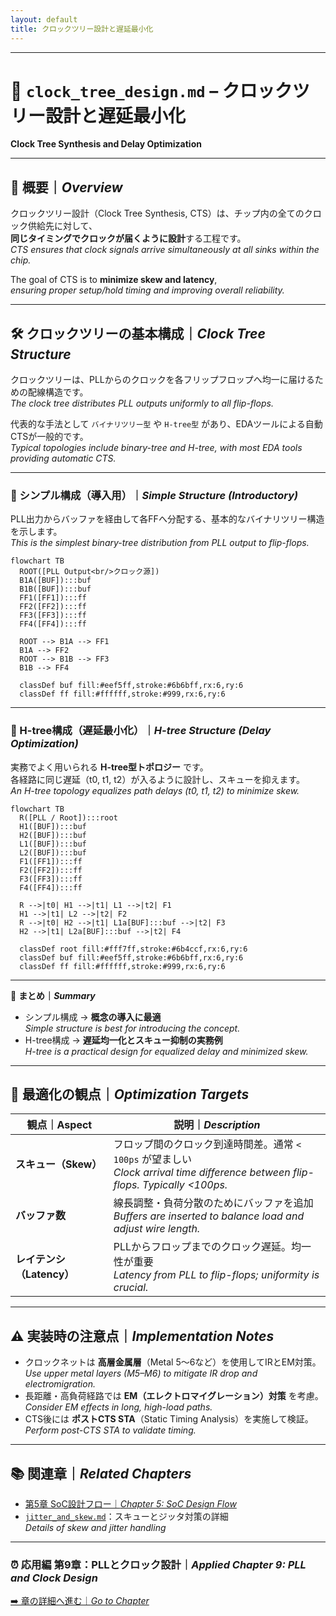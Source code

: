 ```yaml
---
layout: default
title: クロックツリー設計と遅延最小化
---
```


---

# 🌳 `clock_tree_design.md` – クロックツリー設計と遅延最小化  
**Clock Tree Synthesis and Delay Optimization**

---

## 📘 概要｜*Overview*

クロックツリー設計（Clock Tree Synthesis, CTS）は、チップ内の全てのクロック供給先に対して、  
**同じタイミングでクロックが届くように設計**する工程です。  
*CTS ensures that clock signals arrive simultaneously at all sinks within the chip.*

The goal of CTS is to **minimize skew and latency**,  
*ensuring proper setup/hold timing and improving overall reliability.*

---

## 🛠️ クロックツリーの基本構成｜*Clock Tree Structure*

クロックツリーは、PLLからのクロックを各フリップフロップへ均一に届けるための配線構造です。  
*The clock tree distributes PLL outputs uniformly to all flip-flops.*  

代表的な手法として `バイナリツリー型` や `H-tree型` があり、EDAツールによる自動CTSが一般的です。  
*Typical topologies include binary-tree and H-tree, with most EDA tools providing automatic CTS.*

---

### 🌱 シンプル構成（導入用）｜*Simple Structure (Introductory)*

PLL出力からバッファを経由して各FFへ分配する、基本的なバイナリツリー構造を示します。  
*This is the simplest binary-tree distribution from PLL output to flip-flops.*

```mermaid
flowchart TB
  ROOT([PLL Output<br/>クロック源])
  B1A([BUF]):::buf
  B1B([BUF]):::buf
  FF1([FF1]):::ff
  FF2([FF2]):::ff
  FF3([FF3]):::ff
  FF4([FF4]):::ff

  ROOT --> B1A --> FF1
  B1A --> FF2
  ROOT --> B1B --> FF3
  B1B --> FF4

  classDef buf fill:#eef5ff,stroke:#6b6bff,rx:6,ry:6
  classDef ff fill:#ffffff,stroke:#999,rx:6,ry:6
```

---

### 🌳 H-tree構成（遅延最小化）｜*H-tree Structure (Delay Optimization)*

実務でよく用いられる **H-tree型トポロジー** です。  
各経路に同じ遅延（t0, t1, t2）が入るように設計し、スキューを抑えます。  
*An H-tree topology equalizes path delays (t0, t1, t2) to minimize skew.*

```mermaid
flowchart TB
  R([PLL / Root]):::root
  H1([BUF]):::buf
  H2([BUF]):::buf
  L1([BUF]):::buf
  L2([BUF]):::buf
  F1([FF1]):::ff
  F2([FF2]):::ff
  F3([FF3]):::ff
  F4([FF4]):::ff

  R -->|t0| H1 -->|t1| L1 -->|t2| F1
  H1 -->|t1| L2 -->|t2| F2
  R -->|t0| H2 -->|t1| L1a[BUF]:::buf -->|t2| F3
  H2 -->|t1| L2a[BUF]:::buf -->|t2| F4

  classDef root fill:#fff7ff,stroke:#6b4ccf,rx:6,ry:6
  classDef buf fill:#eef5ff,stroke:#6b6bff,rx:6,ry:6
  classDef ff fill:#ffffff,stroke:#999,rx:6,ry:6
```

---

📌 **まとめ｜*Summary***  
- シンプル構成 → **概念の導入に最適**  
  *Simple structure is best for introducing the concept.*  
- H-tree構成 → **遅延均一化とスキュー抑制の実務例**  
  *H-tree is a practical design for equalized delay and minimized skew.*

---

## 🧮 最適化の観点｜*Optimization Targets*

| 観点｜Aspect | 説明｜*Description* |
|---------------|----------------------|
| **スキュー（Skew）** | フロップ間のクロック到達時間差。通常 `< 100ps` が望ましい <br>*Clock arrival time difference between flip-flops. Typically <100ps.* |
| **バッファ数** | 線長調整・負荷分散のためにバッファを追加 <br>*Buffers are inserted to balance load and adjust wire length.* |
| **レイテンシ（Latency）** | PLLからフロップまでのクロック遅延。均一性が重要 <br>*Latency from PLL to flip-flops; uniformity is crucial.* |

---

## ⚠️ 実装時の注意点｜*Implementation Notes*

- クロックネットは **高層金属層**（Metal 5〜6など）を使用してIRとEM対策。  
  *Use upper metal layers (M5–M6) to mitigate IR drop and electromigration.*  
- 長距離・高負荷経路では **EM（エレクトロマイグレーション）対策** を考慮。  
  *Consider EM effects in long, high-load paths.*  
- CTS後には **ポストCTS STA**（Static Timing Analysis）を実施して検証。  
  *Perform post-CTS STA to validate timing.*

---

## 📚 関連章｜*Related Chapters*

- [第5章 SoC設計フロー｜*Chapter 5: SoC Design Flow*](../chapter5_soc_design_flow/README.md)  
- [`jitter_and_skew.md`](./jitter_and_skew.md)：スキューとジッタ対策の詳細  
  *Details of skew and jitter handling*

---

### ⏰ 応用編 第9章：PLLとクロック設計｜*Applied Chapter 9: PLL and Clock Design*  
[➡️ 章の詳細へ進む｜*Go to Chapter*](./README.md)

